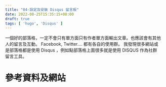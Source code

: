 ```yaml
---
title: "04-設定及安裝 Disqus 留言板"
date: 2022-08-25T15:35:15+08:00
draft: true
tags: [ 'hugo', 'Disqus' ]
---
```










一個好的部落格，一定不會只有單方面只有作者單方面輸出文章。也應該會有其他人的留言及互動。
Facebook, Twitter.... 都有各自的使用群。
我發現很多網站或是部落格都是使用 Disqus ，例如點部落格上面很多就是使用 DISQUS 作為社群留言工具。

#





# 參考資料及網站


